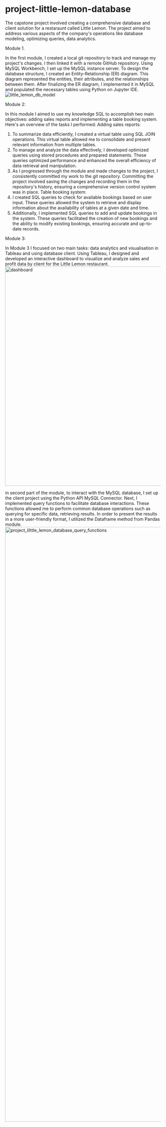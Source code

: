 # project-little-lemon-database
The capstone project involved creating a comprehensive database and client solution for a restaraunt called Little Lemon. The project aimed to address various aspects of the company's operations like database modeling, optimizing queries, data analytics. 

Module 1. 

In the first module, I created a local git repository to track and manage my project's changes. I then linked it with a remote GitHub repository. Using MySQL Workbench, I set up the MySQL instance server. To design the database structure, I created an Entity-Relationship (ER) diagram. This diagram represented the entities, their attributes, and the relationships between them. After finalizing the ER diagram, I implemented it in MySQL and populated the necessary tables using Python on Jupyter IDE.
  ![little_lemon_db_model](https://github.com/ebub1/project-little-lemon-database/assets/121383182/77bdd136-230e-4d9a-a74a-dd7bf49088ee)

Module 2: 

In this module I aimed to use my knowledge SQL to accomplish two main objectives: adding sales reports and implementing a table booking system. Here's an overview of the tasks I performed:
Adding sales reports:
1. To summarize data efficiently, I created a virtual table using SQL JOIN operations. This virtual table allowed me to consolidate and present relevant information from multiple tables.
2. To manage and analyze the data effectively, I developed optimized queries using stored procedures and prepared statements. These queries optimized performance and enhanced the overall efficiency of data retrieval and manipulation.
3. As I progressed through the module and made changes to the project, I consistently committed my work to the git repository. Committing the project involved saving the changes and recording them in the repository's history, ensuring a comprehensive version control system was in place.
Table booking system:
1. I created SQL queries to check for available bookings based on user input. These queries allowed the system to retrieve and display information about the availability of tables at a given date and time.
2. Additionally, I implemented SQL queries to add and update bookings in the system. These queries facilitated the creation of new bookings and the ability to modify existing bookings, ensuring accurate and up-to-date records.

Module 3:

In Module 3 I focused on two main tasks: data analytics and visualisation in Tableau and using database client.
Using Tableau, I designed and developed an interactive dashboard to visualize and analyze sales and profit data by client for the Little Lemon restaurant.
<img width="708" alt="dashboard" src="https://github.com/ebub1/project-little-lemon-database/assets/121383182/4abd8527-4b1c-46be-bb6e-1605bf432fa9">

in second part of the module, to interact with the MySQL database, I set up the client project using the Python API MySQL Connector. Next, I implemented query functions to facilitate database interactions. These functions allowed me to perform common database operations such as querying for specific data, retrieving results. In order to present the results in a more user-friendly format, I utilized the Dataframe method from Pandas module.
    <img width="1920" alt="project_lilttle_lemon_database_query_functions" src="https://github.com/ebub1/project-little-lemon-database/assets/121383182/44754126-a36b-445c-9e95-c5d188952ad1">
